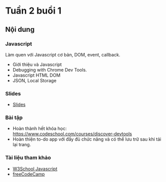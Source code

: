 # Tuần 2 buổi 1

## Nội dung

### Javascript
Làm quen với Javascript cơ bản, DOM, event, callback.

- Giới thiệu và Javascript
- Debugging with Chrome Dev Tools.
- Javascript HTML DOM
- JSON, Local Storage

### Slides
- [Slides](./slides.pdf)

### Bài tập
- Hoàn thành hết khóa học: https://www.codeschool.com/courses/discover-devtools
- Hoàn thiện to-do app với đầy đủ chức năng và có thể lưu trữ sau khi tải lại trang.

### Tài liệu tham khảo
- [W3School Javascript](https://www.w3schools.com/js/default.asp)
- [freeCodeCamp](https://www.freecodecamp.org)
